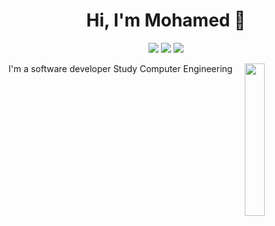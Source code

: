 <h1 align="center">Hi, I'm Mohamed 👋</h1>
<p align="center">
    <a href="https://twitter.com/ZedanMohamed8"><img src="https://img.shields.io/badge/twitter-%231FA1F1?style=flat&logo=twitter&logoColor=white"/></a>
    <a href="https://www.linkedin.com/in/zedan-mohamed-43505b227/"><img src="https://img.shields.io/badge/linkedin-%230177B5?style=flat&logo=linkedin&logoColor=white"/></a>
    <a href="https://www.instagram.com/zedanmohamedd/"><img src="https://img.shields.io/badge/instagram-%23E4415F?style=flat&logo=instagram&logoColor=white"/></a>
  </p>
  
  <img src="https://github.com/mohamedabusrea/mohamedabusrea/blob/master/profile-img.png" align="right" width="25%"/>

I'm a software developer 
Study Computer Engineering
